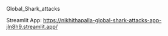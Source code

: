 Global_Shark_attacks

Streamlit App: https://nikhithapalla-global-shark-attacks-app-jln8h9.streamlit.app/
